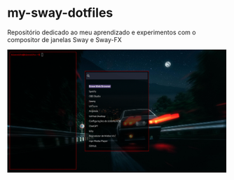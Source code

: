 # my-sway-dotfiles
 Repositório dedicado ao meu aprendizado e experimentos com o compositor de janelas Sway e Sway-FX


<img src="https://raw.githubusercontent.com/Elivanjr/my-sway-dotfiles/main/.config/screenshots/1.png" alt="Meu sway" width="500" />



